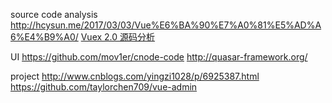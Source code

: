 source code analysis
http://hcysun.me/2017/03/03/Vue%E6%BA%90%E7%A0%81%E5%AD%A6%E4%B9%A0/
[Vuex 2.0 源码分析](http://www.jqhtml.com/9032.html)

UI
https://github.com/mov1er/cnode-code
http://quasar-framework.org/



project
http://www.cnblogs.com/yingzi1028/p/6925387.html
https://github.com/taylorchen709/vue-admin
